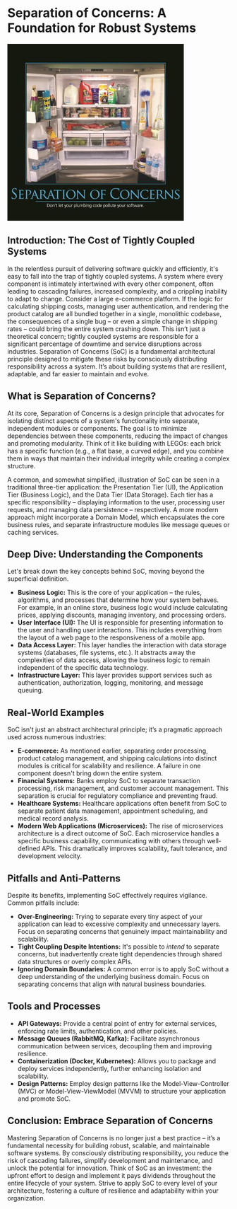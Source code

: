 # Separation of Concerns: A Foundation for Robust Systems

![Separation-of-Concerns-Feb-2013](images/separation-of-concerns-400x400.jpg)

## Introduction: The Cost of Tightly Coupled Systems

In the relentless pursuit of delivering software quickly and efficiently, it's easy to fall into the trap of tightly coupled systems. A system where every component is intimately intertwined with every other component, often leading to cascading failures, increased complexity, and a crippling inability to adapt to change. Consider a large e-commerce platform. If the logic for calculating shipping costs, managing user authentication, and rendering the product catalog are all bundled together in a single, monolithic codebase, the consequences of a single bug – or even a simple change in shipping rates – could bring the entire system crashing down. This isn’t just a theoretical concern; tightly coupled systems are responsible for a significant percentage of downtime and service disruptions across industries. Separation of Concerns (SoC) is a fundamental architectural principle designed to mitigate these risks by consciously distributing responsibility across a system. It’s about building systems that are resilient, adaptable, and far easier to maintain and evolve.

## What is Separation of Concerns?

At its core, Separation of Concerns is a design principle that advocates for isolating distinct aspects of a system's functionality into separate, independent modules or components. The goal is to minimize dependencies between these components, reducing the impact of changes and promoting modularity. Think of it like building with LEGOs: each brick has a specific function (e.g., a flat base, a curved edge), and you combine them in ways that maintain their individual integrity while creating a complex structure.

A common, and somewhat simplified, illustration of SoC can be seen in a traditional three-tier application: the Presentation Tier (UI), the Application Tier (Business Logic), and the Data Tier (Data Storage). Each tier has a specific responsibility – displaying information to the user, processing user requests, and managing data persistence – respectively. A more modern approach might incorporate a Domain Model, which encapsulates the core business rules, and separate infrastructure modules like message queues or caching services.

## Deep Dive: Understanding the Components

Let's break down the key concepts behind SoC, moving beyond the superficial definition.

- **Business Logic:** This is the core of your application – the rules, algorithms, and processes that determine how your system behaves. For example, in an online store, business logic would include calculating prices, applying discounts, managing inventory, and processing orders.
- **User Interface (UI):** The UI is responsible for presenting information to the user and handling user interactions. This includes everything from the layout of a web page to the responsiveness of a mobile app.
- **Data Access Layer:** This layer handles the interaction with data storage systems (databases, file systems, etc.). It abstracts away the complexities of data access, allowing the business logic to remain independent of the specific data technology.
- **Infrastructure Layer:** This layer provides support services such as authentication, authorization, logging, monitoring, and message queuing.

## Real-World Examples

SoC isn't just an abstract architectural principle; it’s a pragmatic approach used across numerous industries:

- **E-commerce:** As mentioned earlier, separating order processing, product catalog management, and shipping calculations into distinct modules is critical for scalability and resilience. A failure in one component doesn't bring down the entire system.
- **Financial Systems:** Banks employ SoC to separate transaction processing, risk management, and customer account management. This separation is crucial for regulatory compliance and preventing fraud.
- **Healthcare Systems:** Healthcare applications often benefit from SoC to separate patient data management, appointment scheduling, and medical record analysis.
- **Modern Web Applications (Microservices):** The rise of microservices architecture is a direct outcome of SoC. Each microservice handles a specific business capability, communicating with others through well-defined APIs. This dramatically improves scalability, fault tolerance, and development velocity.

## Pitfalls and Anti-Patterns

Despite its benefits, implementing SoC effectively requires vigilance. Common pitfalls include:

- **Over-Engineering:** Trying to separate every tiny aspect of your application can lead to excessive complexity and unnecessary layers. Focus on separating concerns that genuinely impact maintainability and scalability.
- **Tight Coupling Despite Intentions:** It's possible to _intend_ to separate concerns, but inadvertently create tight dependencies through shared data structures or overly complex APIs.
- **Ignoring Domain Boundaries:** A common error is to apply SoC without a deep understanding of the underlying business domain. Focus on separating concerns that align with natural business boundaries.

## Tools and Processes

- **API Gateways:** Provide a central point of entry for external services, enforcing rate limits, authentication, and other policies.
- **Message Queues (RabbitMQ, Kafka):** Facilitate asynchronous communication between services, decoupling them and improving resilience.
- **Containerization (Docker, Kubernetes):** Allows you to package and deploy services independently, further enhancing isolation and scalability.
- **Design Patterns:** Employ design patterns like the Model-View-Controller (MVC) or Model-View-ViewModel (MVVM) to structure your application and promote SoC.

## Conclusion: Embrace Separation of Concerns

Mastering Separation of Concerns is no longer just a best practice – it’s a fundamental necessity for building robust, scalable, and maintainable software systems. By consciously distributing responsibility, you reduce the risk of cascading failures, simplify development and maintenance, and unlock the potential for innovation. Think of SoC as an investment: the upfront effort to design and implement it pays dividends throughout the entire lifecycle of your system. Strive to apply SoC to every level of your architecture, fostering a culture of resilience and adaptability within your organization.
